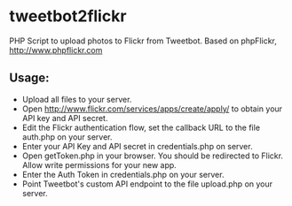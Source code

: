 tweetbot2flickr
===============

PHP Script to upload photos to Flickr from Tweetbot.
Based on phpFlickr, http://www.phpflickr.com

Usage:
-------------

- Upload all files to your server.
- Open http://www.flickr.com/services/apps/create/apply/ to obtain your API key and API secret.
- Edit the Flickr authentication flow, set the callback URL to the file auth.php on your server.
- Enter your API Key and API secret in credentials.php on server.
- Open getToken.php in your browser. You should be redirected to Flickr. Allow write permissions for your new app.
- Enter the Auth Token in credentials.php on your server.
- Point Tweetbot's custom API endpoint to the file upload.php on your server.

